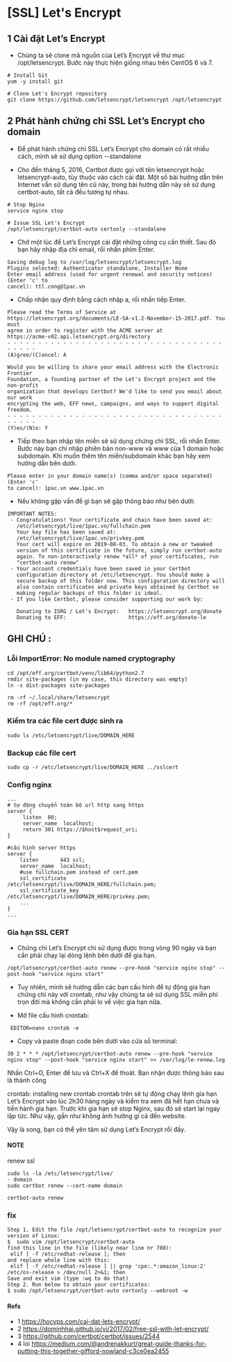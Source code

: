 # [SSL] Let's Encrypt

## 1 Cài đặt Let’s Encrypt
- Chúng ta sẽ clone mã nguồn của Let’s Encrypt về thư mục /opt/letsencrypt. Bước này thực hiện giống nhau trên CentOS 6 và 7.

```
# Install Git
yum -y install git

# Clone Let's Encrypt repository
git clone https://github.com/letsencrypt/letsencrypt /opt/letsencrypt
```

## 2 Phát hành chứng chỉ SSL Let’s Encrypt cho domain
- Để phát hành chứng chỉ SSL Let’s Encrypt cho domain có rất nhiều cách, mình sẽ sử dụng option --standalone

- Cho đến tháng 5, 2016, Certbot được gọi với tên letsencrypt hoặc letsencrypt-auto, tùy thuộc vào cách cài đặt. Một số bài hướng dẫn trên Internet vẫn sử dụng tên cũ này, trong bài hướng dẫn này sẽ sử dụng certbot-auto, tất cả đều tương tự nhau.

```
# Stop Nginx
service nginx stop

# Issue SSL Let's Encrypt
/opt/letsencrypt/certbot-auto certonly --standalone
```

- Chờ một lúc để Let’s Encrypt cài đặt những công cụ cần thiết. Sau đó bạn hãy nhập địa chỉ email, rồi nhấn phím Enter.

```
Saving debug log to /var/log/letsencrypt/letsencrypt.log
Plugins selected: Authenticator standalone, Installer None
Enter email address (used for urgent renewal and security notices) (Enter 'c' to
cancel): ttl.cong@1pac.vn
```

- Chấp nhận quy định bằng cách nhập a, rồi nhấn tiếp Enter.

```
Please read the Terms of Service at
https://letsencrypt.org/documents/LE-SA-v1.2-November-15-2017.pdf. You must
agree in order to register with the ACME server at
https://acme-v02.api.letsencrypt.org/directory
- - - - - - - - - - - - - - - - - - - - - - - - - - - - - - - - - - - - - - - -
(A)gree/(C)ancel: A
```

```
Would you be willing to share your email address with the Electronic Frontier
Foundation, a founding partner of the Let's Encrypt project and the non-profit
organization that develops Certbot? We'd like to send you email about our work
encrypting the web, EFF news, campaigns, and ways to support digital freedom.
- - - - - - - - - - - - - - - - - - - - - - - - - - - - - - - - - - - - - - - -
(Y)es/(N)o: Y
```

- Tiếp theo bạn nhập tên miền sẽ sử dụng chứng chỉ SSL, rồi nhấn Enter. Bước này bạn chỉ nhập phiên bản non-www và www của 1 domain hoặc subdomain. Khi muốn thêm tên miền/subdomain khác bạn hãy xem hướng dẫn bên dưới.

```
Please enter in your domain name(s) (comma and/or space separated)  (Enter 'c'
to cancel): 1pac.vn www.1pac.vn
```
- Nếu không gặp vấn đề gì bạn sẽ gặp thông báo như bên dưới:

```
IMPORTANT NOTES:
 - Congratulations! Your certificate and chain have been saved at:
   /etc/letsencrypt/live/1pac.vn/fullchain.pem
   Your key file has been saved at:
   /etc/letsencrypt/live/1pac.vn/privkey.pem
   Your cert will expire on 2019-08-03. To obtain a new or tweaked
   version of this certificate in the future, simply run certbot-auto
   again. To non-interactively renew *all* of your certificates, run
   "certbot-auto renew"
 - Your account credentials have been saved in your Certbot
   configuration directory at /etc/letsencrypt. You should make a
   secure backup of this folder now. This configuration directory will
   also contain certificates and private keys obtained by Certbot so
   making regular backups of this folder is ideal.
 - If you like Certbot, please consider supporting our work by:

   Donating to ISRG / Let's Encrypt:   https://letsencrypt.org/donate
   Donating to EFF:                    https://eff.org/donate-le

```

## GHI CHÚ :
### Lỗi ImportError: No module named cryptography

```
cd /opt/eff.org/certbot/venv/lib64/python2.7
rmdir site-packages (in my case, this directory was empty)
ln -s dist-packages site-packages
```

```
rm -rf ~/.local/share/letsencrypt
rm -rf /opt/eff.org/*
```

###  Kiểm tra các file cert được sinh ra

```
sudo ls /etc/letsencrypt/live/DOMAIN_HERE
```
### Backup các file cert

```
sudo cp -r /etc/letsencrypt/live/DOMAIN_HERE ../sslcert
```

### Config nginx

```
...
# tự động chuyển toàn bộ url http sang https
server {
     listen  80;
     server_name  localhost;
     return 301 https://$host$request_uri;
}

#cấu hình server https
server {
    listen       443 ssl;
    server_name  localhost;
    #use fullchain.pem instead of cert.pem
    ssl_certificate         /etc/letsencrypt/live/DOMAIN_HERE/fullchain.pem;
    ssl_certificate_key     /etc/letsencrypt/live/DOMAIN_HERE/privkey.pem;
    ...
}
...
```

### Gia hạn SSL CERT 
- Chứng chỉ Let’s Encrypt chỉ sử dụng được trong vòng 90 ngày và bạn cần phải chạy lại dòng lệnh bên dưới để gia hạn.

```
/opt/letsencrypt/certbot-auto renew --pre-hook "service nginx stop" --post-hook "service nginx start"
```

- Tuy nhiên, mình sẽ hướng dẫn các bạn cấu hình để tự động gia hạn chứng chỉ này với crontab, như vậy chúng ta sẽ sử dụng SSL miễn phí trọn đời mà không cần phải lo về việc gia hạn nữa.

- Mở file cấu hình crontab:

```
 EDITOR=nano crontab -e
```

- Copy và paste đoạn code bên dưới vào cửa sổ terminal:

```
30 2 * * * /opt/letsencrypt/certbot-auto renew --pre-hook "service nginx stop" --post-hook "service nginx start" >> /var/log/le-renew.log
```

Nhấn Ctrl+O, Enter để lưu và Ctrl+X để thoát. Bạn nhận được thông báo sau là thành công

crontab: installing new crontab
crontab trên sẽ tự động chạy lệnh gia hạn Let’s Encrypt vào lúc 2h30 hàng ngày và kiểm tra xem đã hết hạn chưa và tiến hành gia hạn. Trước khi gia hạn sẽ stop Nginx, sau đó sẽ start lại ngay lập tức. Như vậy, gần như không ảnh hưởng gì cả đến website.

Vậy là xong, bạn có thể yên tâm sử dụng Let’s Encrypt rồi đấy.

#### NOTE
renew ssl

```
sudo ls -la /etc/letsencrypt/live/
- domain
sudo certbot renew --cert-name domain

certbot-auto renew
```

### fix

```
Step 1. Edit the file /opt/letsencrypt/certbot-auto to recognize your version of Linux:
$  sudo vim /opt/letsencrypt/certbot-auto
find this line in the file (likely near line nr 780):
 elif [ -f /etc/redhat-release ]; then
and replace whole line with this:
 elif [ -f /etc/redhat-release ] || grep 'cpe:.*:amazon_linux:2' /etc/os-release > /dev/null 2>&1; then
Save and exit vim (type :wq to do that)
Step 2. Run below to obtain your certificates:
$ sudo /opt/letsencrypt/certbot-auto certonly --webroot -w 
```

#### Refs 
- 1 https://hocvps.com/cai-dat-lets-encrypt/
- 2 https://dominhhai.github.io/vi/2017/02/free-ssl-with-let-encrypt/
- 3 https://github.com/certbot/certbot/issues/2544 
- 4 loi https://medium.com/@andrenakkurt/great-guide-thanks-for-putting-this-together-gifford-nowland-c3ce0ea2455